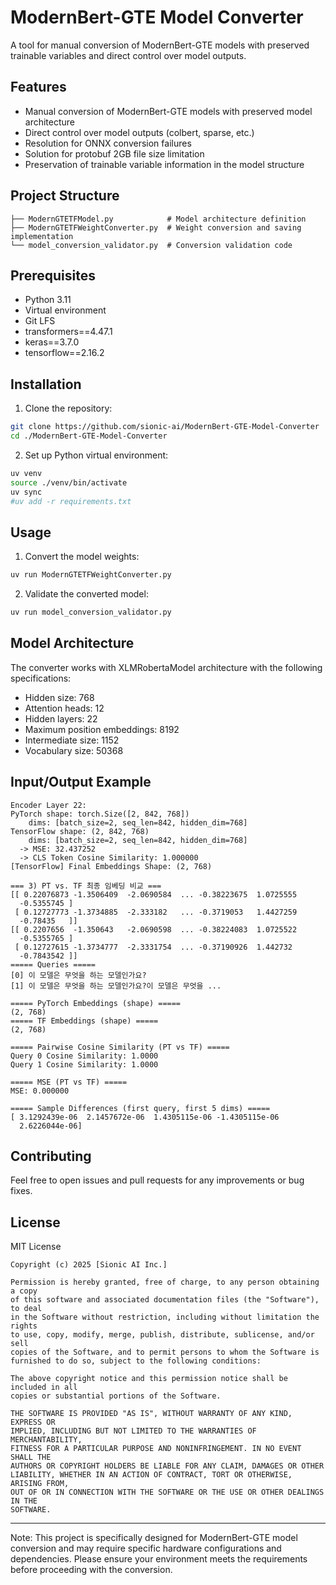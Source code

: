 # ModernBert-GTE Model Converter

A tool for manual conversion of ModernBert-GTE models with preserved trainable variables and direct control over model outputs.

## Features

- Manual conversion of ModernBert-GTE models with preserved model architecture
- Direct control over model outputs (colbert, sparse, etc.)
- Resolution for ONNX conversion failures
- Solution for protobuf 2GB file size limitation
- Preservation of trainable variable information in the model structure

## Project Structure

```
├── ModernGTETFModel.py            # Model architecture definition
├── ModernGTETFWeightConverter.py  # Weight conversion and saving implementation
└── model_conversion_validator.py  # Conversion validation code
```

## Prerequisites

- Python 3.11
- Virtual environment
- Git LFS
- transformers==4.47.1
- keras==3.7.0
- tensorflow==2.16.2

## Installation

1. Clone the repository:
```bash
git clone https://github.com/sionic-ai/ModernBert-GTE-Model-Converter
cd ./ModernBert-GTE-Model-Converter
```

2. Set up Python virtual environment:
```bash
uv venv
source ./venv/bin/activate
uv sync
#uv add -r requirements.txt
```

## Usage

1. Convert the model weights:
```bash
uv run ModernGTETFWeightConverter.py
```

2. Validate the converted model:
```bash
uv run model_conversion_validator.py
```

## Model Architecture

The converter works with XLMRobertaModel architecture with the following specifications:

- Hidden size: 768
- Attention heads: 12
- Hidden layers: 22
- Maximum position embeddings: 8192
- Intermediate size: 1152
- Vocabulary size: 50368

## Input/Output Example

```
Encoder Layer 22:
PyTorch shape: torch.Size([2, 842, 768])
    dims: [batch_size=2, seq_len=842, hidden_dim=768]
TensorFlow shape: (2, 842, 768)
    dims: [batch_size=2, seq_len=842, hidden_dim=768]
  -> MSE: 32.437252
  -> CLS Token Cosine Similarity: 1.000000
[TensorFlow] Final Embeddings Shape: (2, 768)

=== 3) PT vs. TF 최종 임베딩 비교 ===
[[ 0.22076873 -1.3506409  -2.0690584  ... -0.38223675  1.0725555
  -0.5355745 ]
 [ 0.12727773 -1.3734885  -2.333182   ... -0.3719053   1.4427259
  -0.78435   ]]
[[ 0.2207656  -1.350643   -2.0690598  ... -0.38224083  1.0725522
  -0.5355765 ]
 [ 0.12727615 -1.3734777  -2.3331754  ... -0.37190926  1.442732
  -0.7843542 ]]
===== Queries =====
[0] 이 모델은 무엇을 하는 모델인가요?
[1] 이 모델은 무엇을 하는 모델인가요?이 모델은 무엇을 ...

===== PyTorch Embeddings (shape) =====
(2, 768)
===== TF Embeddings (shape) =====
(2, 768)

===== Pairwise Cosine Similarity (PT vs TF) =====
Query 0 Cosine Similarity: 1.0000
Query 1 Cosine Similarity: 1.0000

===== MSE (PT vs TF) =====
MSE: 0.000000

===== Sample Differences (first query, first 5 dims) =====
[ 3.1292439e-06  2.1457672e-06  1.4305115e-06 -1.4305115e-06
  2.6226044e-06]

```

## Contributing

Feel free to open issues and pull requests for any improvements or bug fixes.

## License

MIT License

```
Copyright (c) 2025 [Sionic AI Inc.]

Permission is hereby granted, free of charge, to any person obtaining a copy
of this software and associated documentation files (the "Software"), to deal
in the Software without restriction, including without limitation the rights
to use, copy, modify, merge, publish, distribute, sublicense, and/or sell
copies of the Software, and to permit persons to whom the Software is
furnished to do so, subject to the following conditions:

The above copyright notice and this permission notice shall be included in all
copies or substantial portions of the Software.

THE SOFTWARE IS PROVIDED "AS IS", WITHOUT WARRANTY OF ANY KIND, EXPRESS OR
IMPLIED, INCLUDING BUT NOT LIMITED TO THE WARRANTIES OF MERCHANTABILITY,
FITNESS FOR A PARTICULAR PURPOSE AND NONINFRINGEMENT. IN NO EVENT SHALL THE
AUTHORS OR COPYRIGHT HOLDERS BE LIABLE FOR ANY CLAIM, DAMAGES OR OTHER
LIABILITY, WHETHER IN AN ACTION OF CONTRACT, TORT OR OTHERWISE, ARISING FROM,
OUT OF OR IN CONNECTION WITH THE SOFTWARE OR THE USE OR OTHER DEALINGS IN THE
SOFTWARE.
```

---

Note: This project is specifically designed for ModernBert-GTE model conversion and may require specific hardware configurations and dependencies. Please ensure your environment meets the requirements before proceeding with the conversion.
